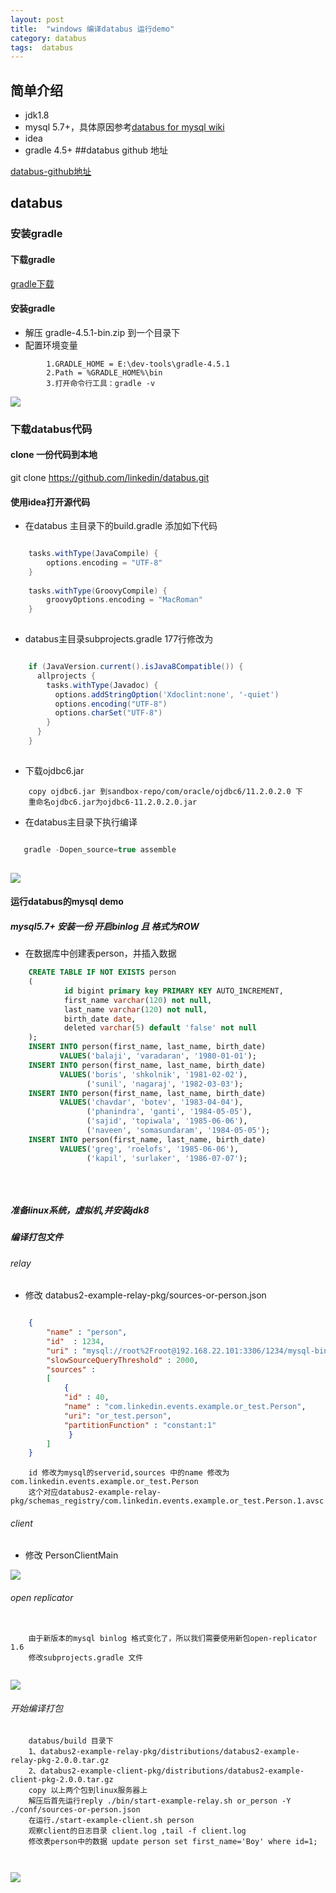 ```yaml
---
layout: post
title:  "windows 编译databus 运行demo"
category: databus
tags:  databus 
---
```

## 简单介绍
- jdk1.8
- mysql 5.7+，具体原因参考[databus for mysql wiki](https://github.com/linkedin/databus/wiki/Databus-for-MySQL)
- idea
- gradle 4.5+
##databus github 地址

[databus-github地址](https://github.com/linkedin/databus)



## databus 


### 安装gradle

#### 下载gradle
[gradle下载](https://downloads.gradle.org/distributions/gradle-4.5.1-bin.zip?_ga=2.169882345.835005503.1519697246-1512123566.1519697246)

#### 安装gradle
+ 解压 gradle-4.5.1-bin.zip 到一个目录下
+ 配置环境变量

```
        1.GRADLE_HOME = E:\dev-tools\gradle-4.5.1
        2.Path = %GRADLE_HOME%\bin
        3.打开命令行工具：gradle -v 

```





![](https://ywendy.github.io/img/gradle/gradle-2.png)


### 下载databus代码

#### clone 一份代码到本地 
 git clone https://github.com/linkedin/databus.git 
 
#### 使用idea打开源代码
 + 在databus 主目录下的build.gradle 添加如下代码
 
```groovy

    tasks.withType(JavaCompile) {
        options.encoding = "UTF-8"
    }
    
    tasks.withType(GroovyCompile) {
        groovyOptions.encoding = "MacRoman"
    }
    
```
+ databus主目录subprojects.gradle 177行修改为

```groovy

    if (JavaVersion.current().isJava8Compatible()) {
      allprojects {
        tasks.withType(Javadoc) {
          options.addStringOption('Xdoclint:none', '-quiet')
          options.encoding("UTF-8")
          options.charSet("UTF-8")
        }
      }
    }
    
```
+ 下载ojdbc6.jar

```
    copy ojdbc6.jar 到sandbox-repo/com/oracle/ojdbc6/11.2.0.2.0 下
    重命名ojdbc6.jar为ojdbc6-11.2.0.2.0.jar

```
 

+ 在databus主目录下执行编译
 
```groovy

   gradle -Dopen_source=true assemble 
   
```
![](https://ywendy.github.io/img/databus/databus-01.png)


#### 运行databus的mysql demo
##### mysql5.7+ 安装一份 开启binlog 且 格式为ROW
+ 在数据库中创建表person，并插入数据

```sql
    CREATE TABLE IF NOT EXISTS person
    (
            id bigint primary key PRIMARY KEY AUTO_INCREMENT,
            first_name varchar(120) not null,
            last_name varchar(120) not null,
            birth_date date,
            deleted varchar(5) default 'false' not null
    );
    INSERT INTO person(first_name, last_name, birth_date)
           VALUES('balaji', 'varadaran', '1980-01-01');
    INSERT INTO person(first_name, last_name, birth_date)
           VALUES('boris', 'shkolnik', '1981-02-02'),
                 ('sunil', 'nagaraj', '1982-03-03');
    INSERT INTO person(first_name, last_name, birth_date)
           VALUES('chavdar', 'botev', '1983-04-04'),
                 ('phanindra', 'ganti', '1984-05-05'),
                 ('sajid', 'topiwala', '1985-06-06'),
                 ('naveen', 'somasundaram', '1984-05-05');
    INSERT INTO person(first_name, last_name, birth_date)
           VALUES('greg', 'roelofs', '1985-06-06'),
                 ('kapil', 'surlaker', '1986-07-07');
    
    
    
```
##### 准备linux系统，虚拟机,并安装jdk8
##### 编译打包文件
###### relay
+ 修改 databus2-example-relay-pkg/sources-or-person.json

```json

    {
        "name" : "person",
        "id"  : 1234,
        "uri" : "mysql://root%2Froot@192.168.22.101:3306/1234/mysql-bin",
        "slowSourceQueryThreshold" : 2000,
        "sources" :
        [
            {
            "id" : 40,
            "name" : "com.linkedin.events.example.or_test.Person",
            "uri": "or_test.person",
            "partitionFunction" : "constant:1"
             }
        ]
    }

```

```
    id 修改为mysql的serverid,sources 中的name 修改为com.linkedin.events.example.or_test.Person
    这个对应databus2-example-relay-pkg/schemas_registry/com.linkedin.events.example.or_test.Person.1.avsc

```

###### client
+ 修改 PersonClientMain

![](https://ywendy.github.io/img/databus/databus-02.png)


###### open replicator

```

    由于新版本的mysql binlog 格式变化了，所以我们需要使用新包open-replicator 1.6
    修改subprojects.gradle 文件
   

```

![](https://ywendy.github.io/img/databus/databus-03.png)


###### 开始编译打包

```
    databus/build 目录下
    1、databus2-example-relay-pkg/distributions/databus2-example-relay-pkg-2.0.0.tar.gz
    2、databus2-example-client-pkg/distributions/databus2-example-client-pkg-2.0.0.tar.gz
    copy 以上两个包到linux服务器上
    解压后首先运行reply ./bin/start-example-relay.sh or_person -Y ./conf/sources-or-person.json
    在运行./start-example-client.sh person
    观察client的日志目录 client.log ,tail -f client.log
    修改表person中的数据 update person set first_name='Boy' where id=1;
    


```

![](https://ywendy.github.io/img/databus/databus-04.png)
 

































